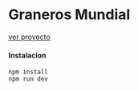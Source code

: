 # Graneros Mundial
<a href="https://granerosmundial.netlify.app" target="_blank">ver proyecto</a>
#### Instalacion
```
npm install
npm run dev
```
